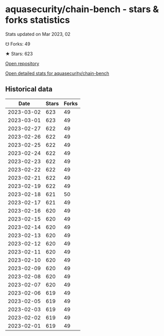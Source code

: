# aquasecurity/chain-bench - stars & forks statistics

Stats updated on Mar 2023, 02

☋ Forks: 49

★ Stars: 623

[Open repository](https://github.com/aquasecurity/chain-bench)

[Open detailed stats for aquasecurity/chain-bench](https://reviewgithub.com/rep/aquasecurity/chain-bench)

## Historical data
| Date | Stars | Forks |
|------|-------|-------|
| 2023-03-02 | 623 | 49 | 
| 2023-03-01 | 623 | 49 | 
| 2023-02-27 | 622 | 49 | 
| 2023-02-26 | 622 | 49 | 
| 2023-02-25 | 622 | 49 | 
| 2023-02-24 | 622 | 49 | 
| 2023-02-23 | 622 | 49 | 
| 2023-02-22 | 622 | 49 | 
| 2023-02-21 | 622 | 49 | 
| 2023-02-19 | 622 | 49 | 
| 2023-02-18 | 621 | 50 | 
| 2023-02-17 | 621 | 49 | 
| 2023-02-16 | 620 | 49 | 
| 2023-02-15 | 620 | 49 | 
| 2023-02-14 | 620 | 49 | 
| 2023-02-13 | 620 | 49 | 
| 2023-02-12 | 620 | 49 | 
| 2023-02-11 | 620 | 49 | 
| 2023-02-10 | 620 | 49 | 
| 2023-02-09 | 620 | 49 | 
| 2023-02-08 | 620 | 49 | 
| 2023-02-07 | 620 | 49 | 
| 2023-02-06 | 619 | 49 | 
| 2023-02-05 | 619 | 49 | 
| 2023-02-03 | 619 | 49 | 
| 2023-02-02 | 619 | 49 | 
| 2023-02-01 | 619 | 49 | 

